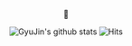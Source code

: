 <div align="center">
🌻 

![GyuJin's github stats](https://github-readme-stats.vercel.app/api?username=wkkyu088&count_private=true&bg_color=ffffff&title_color=d9a94f&text_color=000000&show_icons=true&icon_color=d9a94f)
![Hits](https://hits.seeyoufarm.com/api/count/incr/badge.svg?url=https%3A%2F%2Fgithub.com%2Fwkkyu088&count_bg=%23EDBC2E&title_bg=%232C2C2C&icon=github.svg&icon_color=%23FDFDFD&title=hits&edge_flat=true)
</div>
